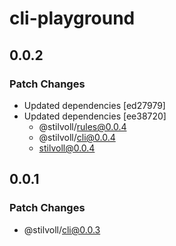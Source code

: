 # cli-playground

## 0.0.2

### Patch Changes

- Updated dependencies [ed27979]
- Updated dependencies [ee38720]
  - @stilvoll/rules@0.0.4
  - @stilvoll/cli@0.0.4
  - stilvoll@0.0.4

## 0.0.1

### Patch Changes

- @stilvoll/cli@0.0.3
